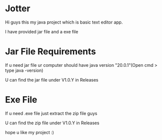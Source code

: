 # Jotter
Hi guys this my java project which is basic text editor app.

I have provided jar file and a exe file 

# Jar File Requirements 
If u need jar file ur computer should have java version "20.0.1"(Open cmd > type java -version)

U can find the jar file under V1.0.Y in Releases

# Exe File
If u need .exe file just extract the zip file guys

U can find the zip file under V1.0.Y in Releases

hope u like my project :)
